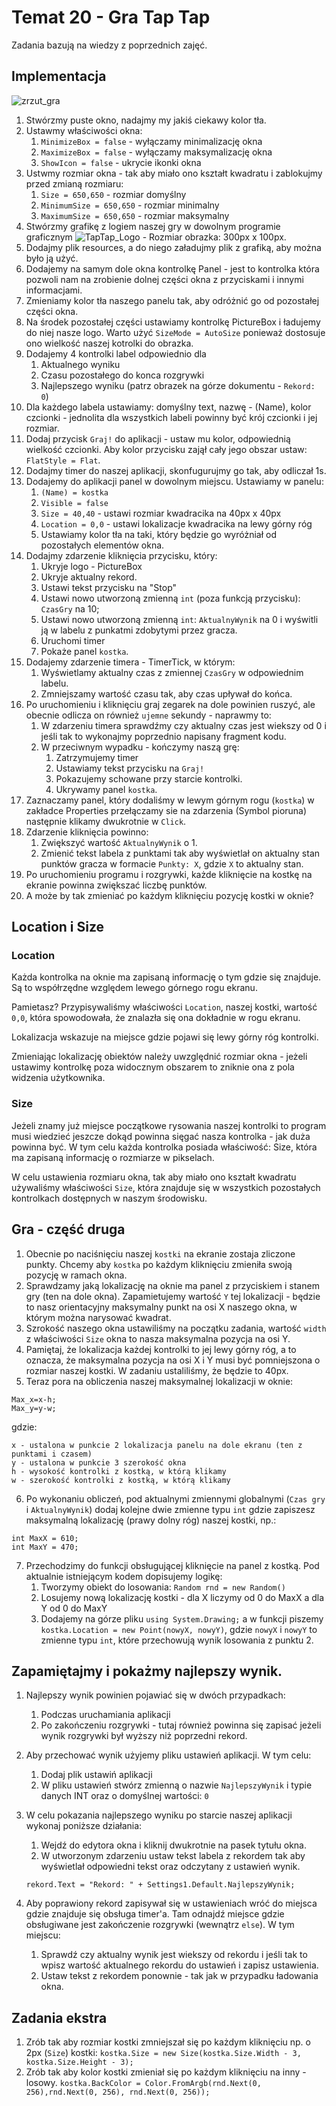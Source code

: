 # Temat 20 - Gra Tap Tap

Zadania bazują na wiedzy z poprzednich zajęć.

## Implementacja

![zrzut_gra](Grafiki/t20_screen01.png)

1. Stwórzmy puste okno, nadajmy my jakiś ciekawy kolor tła.
2. Ustawmy właściwości okna:
   1. `MinimizeBox = false` - wyłączamy minimalizację okna
   2. `MaximizeBox = false` - wyłączamy maksymalizację okna
   3. `ShowIcon = false` - ukrycie ikonki okna 
3. Ustwmy rozmiar okna - tak aby miało ono kształt kwadratu i zablokujmy przed zmianą rozmiaru:
   1. `Size = 650,650` - rozmiar domyślny
   2. `MinimumSize = 650,650` - rozmiar minimalny
   3. `MaximumSize = 650,650` - rozmiar maksymalny
4. Stwórzmy grafikę z logiem naszej gry w dowolnym programie graficznym
![TapTap_Logo](Grafiki/t20_taptap.png) - Rozmiar obrazka: 300px x 100px.
5. Dodajmy plik resources, a do niego załadujmy plik z grafiką, aby można było ją użyć.
6. Dodajemy na samym dole okna kontrolkę Panel - jest to kontrolka która pozwoli nam na zrobienie dolnej części okna z przyciskami i innymi informacjami.
7. Zmieniamy kolor tła naszego panelu tak, aby odróżnić go od pozostałej części okna.
8. Na środek pozostałej części ustawiamy kontrolkę PictureBox i ładujemy do niej nasze logo. Warto użyć `SizeMode = AutoSize` ponieważ dostosuje ono wielkość naszej kotrolki do obrazka.
9.  Dodajemy 4 kontrolki label odpowiednio dla
    1.  Aktualnego wyniku
    2.  Czasu pozostałego do konca rozgrywki
    3.  Najlepszego wyniku (patrz obrazek na górze dokumentu - `Rekord: 0`)
10. Dla każdego labela ustawiamy: domyślny text, nazwę - (Name), kolor czcionki - jednolita dla wszystkich labeli powinny być krój czcionki i jej rozmiar.
11. Dodaj przycisk `Graj!` do aplikacji - ustaw mu kolor, odpowiednią wielkość czcionki. Aby kolor przycisku zajął cały jego obszar ustaw: `FlatStyle = Flat`.
12. Dodajmy timer do naszej aplikacji, skonfugurujmy go tak, aby odliczał 1s.
13. Dodajemy do aplikacji panel w dowolnym miejscu. Ustawiamy w panelu:
    1.  `(Name) = kostka`
    2.  `Visible = false`
    3.  `Size = 40,40` - ustawi rozmiar kwadracika na 40px x 40px
    4.  `Location = 0,0` - ustawi lokalizacje kwadracika na lewy górny róg
    5.  Ustawiamy kolor tła na taki, który będzie go wyróżniał od pozostałych elementów okna.
14. Dodajmy zdarzenie kliknięcia przycisku, który:
    1.  Ukryje logo - PictureBox
    2.  Ukryje aktualny rekord.
    3.  Ustawi tekst przycisku na "Stop"
    4.  Ustawi nowo utworzoną zmienną `int` (poza funkcją przycisku): `CzasGry` na 10;
    5.  Ustawi nowo utworzoną zmienną `int`: `AktualnyWynik` na 0 i wyświtli ją w labelu z punkatmi zdobytymi przez gracza.
    6.  Uruchomi timer
    7.  Pokaże panel `kostka`.
15.  Dodajemy zdarzenie timera - TimerTick, w którym:
     1.   Wyświetlamy aktualny czas z zmiennej `CzasGry` w odpowiednim labelu.
     2.   Zmniejszamy wartość czasu tak, aby czas upływał do końca.
16. Po uruchomieniu i kliknięciu graj zegarek na dole powinien ruszyć, ale obecnie odlicza on również `ujemne` sekundy - naprawmy to:
    1.  W zdarzeniu timera sprawdźmy czy aktualny czas jest wiekszy od 0 i jeśli tak to wykonajmy poprzednio napisany fragment kodu.
    2.  W przeciwnym wypadku - kończymy naszą grę:
        1.  Zatrzymujemy timer
        2.  Ustawiamy tekst przycisku na `Graj!`
        3.  Pokazujemy schowane przy starcie kontrolki.
        4.  Ukrywamy panel `kostka`.
17. Zaznaczamy panel, który dodaliśmy w lewym górnym rogu (`kostka`) w zakładce Properties przełączamy sie na zdarzenia (Symbol pioruna) następnie klikamy dwukrotnie w `Click`.
18. Zdarzenie kliknięcia powinno: 
    1.  Zwiększyć wartość `AktualnyWynik` o 1.
    2.  Zmienić tekst labela z punktami tak aby wyświetlał on aktualny stan punktów gracza w formacie `Punkty: X`, gdzie `X` to aktualny stan.
19. Po uruchomieniu programu i rozgrywki, każde kliknięcie na kostkę na ekranie powinna zwiększać liczbę punktów. 
20. A może by tak zmieniać po każdym kliknięciu pozycję kostki w oknie?

## Location i Size

### Location

Każda kontrolka na oknie ma zapisaną informację o tym gdzie się znajduje. Są to współrzędne względem lewego górnego rogu ekranu. 

Pamietasz? Przypisywaliśmy właściwości `Location`, naszej kostki, wartość `0,0`, która spowodowała, że znalazła się ona dokładnie w rogu ekranu.

Lokalizacja wskazuje na miejsce gdzie pojawi się lewy górny róg kontrolki.

Zmieniając lokalizację obiektów należy uwzględnić rozmiar okna - jeżeli ustawimy kontrolkę poza widocznym obszarem to zniknie ona z pola widzenia użytkownika.

### Size

Jeżeli znamy już miejsce początkowe rysowania naszej kontrolki to program musi wiedzieć jeszcze dokąd powinna sięgać nasza kontrolka - jak duża powinna być. W tym celu każda kontrolka posiada właściwość: Size, która ma zapisaną informację o rozmiarze w pikselach. 

W celu ustawienia rozmiaru okna, tak aby miało ono kształt kwadratu używaliśmy właściwości `Size`, która znajduje się w wszystkich pozostałych kontrolkach dostępnych w naszym środowisku. 


## Gra - część druga

1. Obecnie po naciśnięciu naszej `kostki` na ekranie zostaja zliczone punkty. Chcemy aby `kostka` po każdym kliknięciu zmieniła swoją pozycję w ramach okna.
2. Sprawdzamy jaką lokalizację na oknie ma panel z przyciskiem i stanem gry (ten na dole okna). Zapamietujemy wartość `Y` tej lokalizacji - będzie to nasz orientacyjny maksymalny punkt na osi X naszego okna, w którym można narysować kwadrat.
3. Szrokość naszego okna ustawiliśmy na początku zadania, wartość `width` z właściwości `Size` okna to nasza maksymalna pozycja na osi Y.
4. Pamiętaj, że lokalizacja każdej kontrolki to jej lewy górny róg, a to oznacza, że maksymalna pozycja na osi X i Y musi być pomniejszona o rozmiar naszej kostki. W zadaniu ustaliliśmy, że będzie to 40px.
5. Teraz pora na obliczenia naszej maksymalnej lokalizacji w oknie:
```
Max_x=x-h;
Max_y=y-w;
```
gdzie:
```
x - ustalona w punkcie 2 lokalizacja panelu na dole ekranu (ten z punktami i czasem)
y - ustalona w punkcie 3 szerokość okna
h - wysokość kontrolki z kostką, w którą klikamy
w - szerokość kontrolki z kostką, w którą klikamy
```
6. Po wykonaniu obliczeń, pod aktualnymi zmiennymi globalnymi (`Czas gry` i `AktualnyWynik`) dodaj kolejne dwie zmienne typu `int` gdzie zapiszesz maksymalną lokalizację (prawy dolny róg) naszej kostki, np.:
```
int MaxX = 610;
int MaxY = 470;
```
7. Przechodzimy do funkcji obsługującej kliknięcie na panel z kostką. Pod aktualnie istniejącym kodem dopisujemy logikę:
   1.  Tworzymy obiekt do losowania: `Random rnd = new Random()`
   2.  Losujemy nową lokalizację kostki - dla X liczymy od 0 do MaxX a dla Y od 0 do MaxY
   3.  Dodajemy na górze pliku `using System.Drawing;` a w funkcji piszemy `kostka.Location = new Point(nowyX, nowyY)`, gdzie `nowyX` i `nowyY` to zmienne typu `int`, które przechowują wynik losowania z punktu 2.

## Zapamiętajmy i pokażmy najlepszy wynik.

1. Najlepszy wynik powinien pojawiać się w dwóch przypadkach:
   1. Podczas uruchamiania aplikacji
   2. Po zakończeniu rozgrywki - tutaj również powinna się zapisać jeżeli wynik rozgrywki był wyższy niż poprzedni rekord.
2. Aby przechować wynik użyjemy pliku ustawień aplikacji. W tym celu:
   1. Dodaj plik ustawiń aplikacji
   2. W pliku ustawień stwórz zmienną o nazwie `NajlepszyWynik` i typie danych INT oraz o domyślnej wartości: `0`
3. W celu pokazania najlepszego wyniku po starcie naszej aplikacji wykonaj poniższe działania:
   1. Wejdź do edytora okna i kliknij dwukrotnie na pasek tytułu okna.
   2. W utworzonym zdarzeniu ustaw tekst labela z rekordem tak aby wyświetlał odpowiedni tekst oraz odczytany z ustawień wynik.
   
   `rekord.Text = "Rekord: " + Settings1.Default.NajlepszyWynik;`
4. Aby poprawiony rekord zapisywał się w ustawieniach wróć do miejsca gdzie znajduje się obsługa timer'a. Tam odnajdź miejsce gdzie obsługiwane jest zakończenie rozgrywki (wewnątrz `else`). W tym miejscu:
   1. Sprawdź czy aktualny wynik jest wiekszy od rekordu i jeśli tak to wpisz wartość aktualnego rekordu do ustawień i zapisz ustawienia.
   2. Ustaw tekst z rekordem ponownie - tak jak w przypadku ładowania okna.


## Zadania ekstra

1. Zrób tak aby rozmiar kostki zmniejszał się po każdym kliknięciu np. o 2px (`Size`) kostki: `kostka.Size = new Size(kostka.Size.Width - 3, kostka.Size.Height - 3);`
2. Zrób tak aby kolor kostki zmieniał się po każdym kliknięciu na inny - losowy. `kostka.BackColor = Color.FromArgb(rnd.Next(0, 256),rnd.Next(0, 256), rnd.Next(0, 256));`